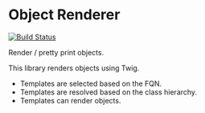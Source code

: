 Object Renderer
===============

[![Build Status](https://travis-ci.org/phpactor/object-renderer.svg?branch=master)](https://travis-ci.org/phpactor/indexer-extension)

Render / pretty print objects.

This library renders objects using Twig. 

- Templates are selected based on the FQN.
- Templates are resolved based on the class hierarchy.
- Templates can render objects.
